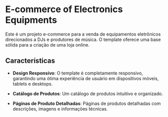 # E-commerce of Electronics Equipments

Este é um projeto e-commerce para a venda de equipamentos eletrônicos direcionados a DJs e produtores de música. O template oferece uma base sólida para a criação de uma loja online.

## Características

- **Design Responsivo**: O template é completamente responsivo, garantindo uma ótima experiência de usuário em dispositivos móveis, tablets e desktops.

- **Catálogo de Produtos**: Um catálogo de produtos intuitivo e organizado.

- **Páginas de Produto Detalhadas**: Páginas de produtos detalhadas com descrições, imagens e informações técnicas.
